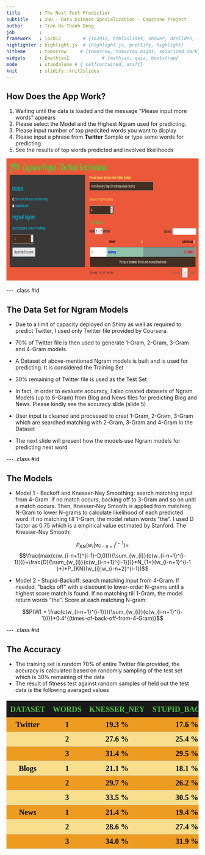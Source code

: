 ```yaml
---
title       : The Next Text Predictior
subtitle    : JHU - Data Science Specialization - Capstone Project
author      : Tran Ho Thanh Dong
job         : 
framework   : io2012        # {io2012, html5slides, shower, dzslides, ...}
highlighter : highlight.js  # {highlight.js, prettify, highlight}
hitheme     : tomorrow     # {tomorrow, tomorrow_night, solarized_dark, solarized_light}
widgets     : [mathjax]            # {mathjax, quiz, bootstrap}
mode        : standalone # { selfcontained, draft}
knit        : slidify::knit2slides
--- 
```


<style type="text/css">

@import url("//fonts.googleapis.com/css?family=Lobster|Cabin:400,700");

slides > slide {
  background: #0477BF !important;
}

.title-slide {
  background-color: #0477BF; /* #EDE0CF; ; #CA9F9D*/
}

.title-slide hgroup > h1{
 font-family: 'Lobster', cursive; 
 color: #FEE202 ;
}



.title-slide hgroup > h2 {
  font-family: 'Lobster', cursive;
  color: #B81D18 ;  /* ; #EF5150*/
}

article p, article li, article li.build, section p, section li{
  font-family: 'Comic Sans MS','Helvetica', 'Crimson Text', 'Garamond',  'Palatino', sans-serif;
  text-align: justify;
  font-size:22px;
  line-height: 1.5em;
  color: white;
}

slide:not(.segue) h2{
  font-family: 'Lobster', cursive;
  font-size: 52px;
  font-style: normal;
  font-weight: bold;
  text-transform: normal;
  letter-spacing: -2px;
  line-height: 1.2em;
  color: #FEE202;
}


/* Tables */
table caption{
  margin-top: 20pt;
  font-weight: normal;
  font-family: "Trebuchet MS", Garuda, sans-serif;
}

table th {
  text-transform: capitalize;
}

/* Tables */

table {
  border: none;
  width: 100%;
  border-collapse: collapse;
  font-size: 20px;
  line-height: 32px;
  font-family: 'Trebuchet MS';
  font-weight: bolder;
  color: black;#BD0102;
}
table thead {
  border-top: 1px solid #BFBEAD;
  border-bottom: 1px solid #BFBEAD;
}
table td, table caption {
  margin: 0;
  padding: 2pt 6pt;
  text-align: center;
  vertical-align: top;
}
table th {
  background: #191919;
  color: #48ca3b ;
  text-transform: uppercase;
  text-align: center;
  vertical-align: top;
}
table td {
  border-bottom: 1px solid #CFCEBD;
}
table tr:nth-child(2n+1) {
/*  background: #E8F2FF; */
  background: #F9DF8D;
}

table tr:nth-child(2n) {
/*  background: #E8F2FF; */
  background: #EE9C21;
}
</style>


## How Does the App Work?

1. Waiting until the data is loaded and the message "Please input more words" appears
2. Please select the Model and the Highest Ngram used for predicting.
3. Please input number of top predcited words you want to display
4. Please input a phrase from **Twitter** Sample or type some words for predicting
5. See the results of top words predicted and involved likelihoods

<div style='text-align: center;'>
    <img height='320' width = '700' src='App.png' />
</div>

--- .class #id

##  The Data Set for Ngram Models


- Due to a limit of capacity deployed on Shiny as well as required to predict Twitter, I used only Twitter file provided by Coursera. 

-  70% of Twitter file is then used to generate 1-Gram, 2-Gram, 3-Gram and 4-Gram models.

-  A Dataset of above-mentioned Ngram models is built and is used for predicting. It is considered the Training Set

- 30% remaining of Twitter file is used as the Test Set

- In fact, in order to evaluate accuracy, I also created datasets of Ngram Models (up to 6-Gram) from Blog and News files for predicting Blog and News. Please kindly see the accuracy slide (slide 5)

- User input is cleaned and processed to creat 1-Gram, 2-Gram, 3-Gram which are searched matching with 2-Gram, 3-Gram and 4-Gram in the Dataset

- The next slide will present how the models use Ngram models for predicting next word


--- .class #id

## The Models

- Model 1 - Backoff and Knesser-Ney Smoothing: search matching input from 4-Gram. If no match occurs, backing off to 3-Gram and so on unitl a match occurs. Then, Knesser-Ney Smooth is applied from matching N-Gram to lower N-grams to calculate likelihood of each predicted word. If no matching till 1-Gram, the model return words "the". I used D factor as 0.75 which is a empirical value estimated by Stanford. The Knesser-Ney Smooth:

$$P_{KN}(w_{i}|w_{i-n+1}^{i-1}) = $$
$$\frac{max(c(w_{i-n+1}^{i-1}-D,0))}{\sum_{w_{i}}{c(w_{i-n+1}^{i-1}})}+\frac{D}{\sum_{w_{i}}{c(w_{i-n+1}^{i-1}})}*N_{1+}(w_{i-n+1}^{i-1 }*)*P_{KN}(w_{i}|w_{i-n+2}^{i-1})$$

- Model 2 - Stupid-Backoff: search matching input from 4-Gram. If needed, "backs off" with a discount to lower-order N-grams until a highest score match is found. If no matching till 1-Gram, the model return words "the". Score at each matching N-gram:

$$P(W) = \frac{c(w_{i-n+1}^{i-1})}{\sum_{w_{i}}{c(w_{i-n+1}^{i-1})}}*0.4^{(times-of-back-off-from-4-Gram)}$$ 

--- .class #id

## The Accuracy

- The training set is random 70% of entire Twitter file provided, the accuracy is calculated based on randomly sampling of the test set which is 30% remaining of the data
- The result of fitness test against random samples of held out the test data is the following averaged values

<!-- html table generated in R 3.2.1 by xtable 1.7-4 package -->
<!-- Mon Aug 17 11:30:39 2015 -->
<table class:table>
<tr> <th> Dataset </th> <th> words </th> <th> Knesser_Ney </th> <th> Stupid_Backoff </th>  </tr>
  <tr> <td> Twitter </td> <td> 1 </td> <td> 19.3 % </td> <td> 17.6 % </td> </tr>
  <tr> <td>  </td> <td> 2 </td> <td> 27.6 % </td> <td> 25.4 % </td> </tr>
  <tr> <td>  </td> <td> 3 </td> <td> 31.4 % </td> <td> 29.5 % </td> </tr>
  <tr> <td> Blogs </td> <td> 1 </td> <td> 21.1 % </td> <td> 18.1 % </td> </tr>
  <tr> <td>  </td> <td> 2 </td> <td> 29.7 % </td> <td> 26.2 % </td> </tr>
  <tr> <td>  </td> <td> 3 </td> <td> 33.5 % </td> <td> 30.5 % </td> </tr>
  <tr> <td> News </td> <td> 1 </td> <td> 21.4 % </td> <td> 19.4 % </td> </tr>
  <tr> <td>  </td> <td> 2 </td> <td> 28.6 % </td> <td> 27.4 % </td> </tr>
  <tr> <td>  </td> <td> 3 </td> <td> 34.0 % </td> <td> 31.9 % </td> </tr>
   </table>
